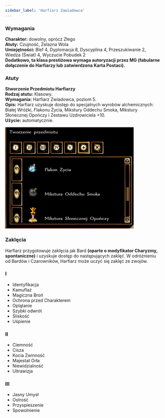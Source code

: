 ```yaml
---
sidebar_label: 'Harfiarz Zawiadowca'
---
```



### Wymagania

**Charakter:** dowolny, oprócz Złego \
**Atuty:** Czujność, Żelazna Wola \
**Umiejętności:** Blef 4, Dyplomacja 8, Dyscyplina 4, Przeszukiwanie 2, Wiedza (Świat) 4, Wyczucie Pobudek 2 \
**Dodatkowo, ta klasa prestiżowa wymaga autoryzacji przez MG (fabularne dołączenie do Harfiarzy lub zatwierdzona Karta Postaci).**

### Atuty

**Stworzenie Przedmiotu Harfiarzy** \
**Rodzaj atutu:** Klasowy. \
**Wymagania:** Harfiarz Zwiadowca, poziom 5. \
**Opis:** Harfiarz uzyskuje dostęp do specjalnych wyrobów alchemicznych: Białej Wróżki, Flakonu Życia, Mikstury Oddechu Smoka, Mikstury Słonecznej Opończy i Zestawu Uzdrowiciela +10. \
**Użycie:** automatycznie.

![harfiarz przedmioty](../../static/img/wiki/wiki-klasy/harfiarz-przedmioty.png)

### Zaklęcia

Harfiarz przygotowuje zaklęcia jak Bard **(oparte o modyfikator Charyzmy, spontaniczne)** i uzyskuje dostęp do następujących zaklęć. W odróżnieniu od Bardów i Czarowników, Harfiarz może uczyć się zaklęć ze zwojów.

### I

- Identyfikacja
- Kamuflaż
- Magiczna Broń
- Ochrona przed Charakterem
- Oplątanie
- Szybki odwrót
- Śliskość
- Uśpienie

### II
- Ciemność
- Cisza
- Kocia Zwinność
- Majestat Orła
- Niewidzialność
- Ultrawizja

### III

- Jasny Umysł
- Ostrość
- Przyspieszenie
- Spowolnienie